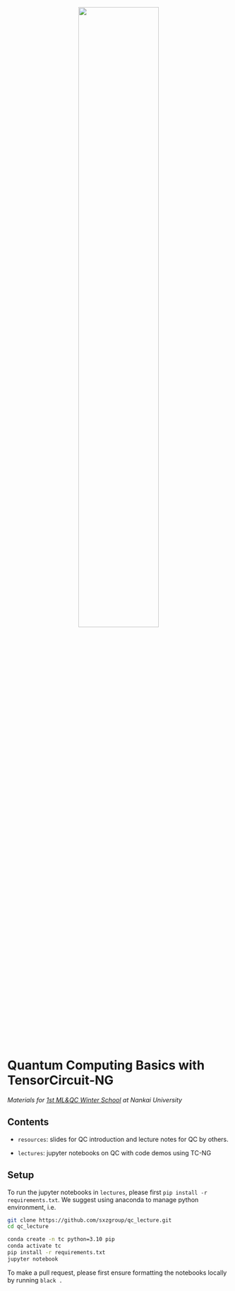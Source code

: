 <p align="center">
  <a href="https://github.com/sxzgroup/qc_lecture">
    <img width=60% src="static/logo.png">
  </a>
</p>

# Quantum Computing Basics with TensorCircuit-NG

_Materials for [1st ML&QC Winter School](https://indico.ihep.ac.cn/event/24170/) at Nankai University_

## Contents

- `resources`: slides for QC introduction and lecture notes for QC by others.

- `lectures`: jupyter notebooks on QC with code demos using TC-NG

## Setup

To run the jupyter notebooks in `lectures`, please first `pip install -r requirements.txt`. We suggest using anaconda to manage python environment, i.e.

```bash
git clone https://github.com/sxzgroup/qc_lecture.git
cd qc_lecture

conda create -n tc python=3.10 pip
conda activate tc
pip install -r requirements.txt
jupyter notebook
```

To make a pull request, please first ensure formatting the notebooks locally by running `black .`
